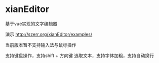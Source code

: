 # xianEditor
基于vue实现的文字编辑器

演示 http://szerr.org/xianEditor/examples/

当前版本暂不支持输入法与鼠标操作

支持键盘操作，支持shift + 方向键 选取文本，支持字体加粗，支持自动换行